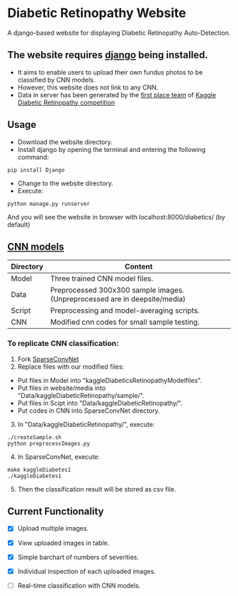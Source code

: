 # Diabetic Retinopathy Website
A django-based website for displaying Diabetic Retinopathy Auto-Detection.

## The website requires [django](https://www.djangoproject.com/) being installed.
- It aims to enable users to upload their own fundus photos to be classified by CNN models.
- However, this website does not link to any CNN.
- Data in server has been generated by the [first place team](https://github.com/btgraham/SparseConvNet/tree/kaggle_Diabetic_Retinopathy_competition) of [Kaggle Diabetic Retinopathy competition](https://www.kaggle.com/c/diabetic-retinopathy-detection)

## Usage
* Download the website directory.
* Install django by opening the terminal and entering the following command:
```
pip install Django
```

* Change to the website directory.
* Execute:
```
python manage.py runserver
```

And you will see the website in browser with localhost:8000/diabetics/ (by default)

## [CNN models](https://github.com/btgraham/SparseConvNet/tree/kaggle_Diabetic_Retinopathy_competition)
Directory | Content
----------|------------
Model | Three trained CNN model files.
Data  | Preprocessed 300x300 sample images.(Unpreprocessed are in deepsite/media)
Script | Preprocessing and model-averaging scripts.
CNN | Modified cnn codes for small sample testing. 

### To replicate CNN classification:
1. Fork [SparseConvNet](https://github.com/btgraham/SparseConvNet/tree/kaggle_Diabetic_Retinopathy_competition)
2. Replace files with our modified files:
  * Put files in Model into "kaggleDiabeticsRetinopathyModelfiles".
  * Put files in website/media into "Data/kaggleDiabeticRetinopathy/sample/".
  * Put files in Scipt into "Data/kaggleDiabeticRetinopathy/".
  * Put codes in CNN into SparseConvNet directory.
3. In "Data/kaggleDiabeticRetinopathy/", execute:
```
./createSample.sh
python preprocessImages.py
```
4. In SparseConvNet, execute:
```
make kaggleDiabetes1
./kaggleDiabetes1 
``` 
5. Then the classification result will be stored as csv file.

## Current Functionality
- [x] Upload multiple images.
- [x] View uploaded images in table.
- [x] Simple barchart of numbers of severities.
- [x] Individual inspection of each uploaded images.
- [ ] Real-time classification with CNN models.

